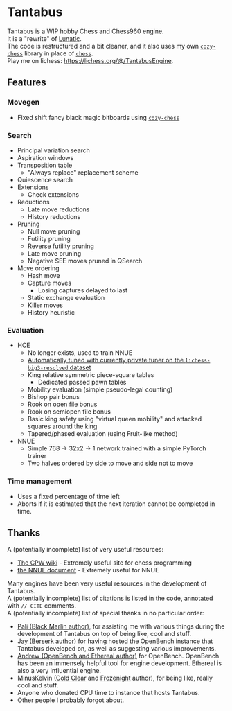 # Tantabus
Tantabus is a WIP hobby Chess and Chess960 engine.<br>
It is a "rewrite" of [Lunatic](https://github.com/analog-hors/lunatic).<br>
The code is restructured and a bit cleaner, and it also uses my own [`cozy-chess`](https://github.com/analog-hors/cozy-chess) library in place of [`chess`](https://github.com/jordanbray/chess).<br>
Play me on lichess: https://lichess.org/@/TantabusEngine.

## Features
### Movegen
- Fixed shift fancy black magic bitboards using [`cozy-chess`](https://github.com/analog-hors/cozy-chess)
### Search
- Principal variation search
- Aspiration windows
- Transposition table
    - "Always replace" replacement scheme
- Quiescence search
- Extensions
    - Check extensions
- Reductions
    - Late move reductions
    - History reductions
- Pruning
    - Null move pruning
    - Futility pruning
    - Reverse futility pruning
    - Late move pruning
    - Negative SEE moves pruned in QSearch
- Move ordering
    - Hash move
    - Capture moves
        - Losing captures delayed to last
    - Static exchange evaluation
    - Killer moves
    - History heuristic
### Evaluation
- HCE
    - No longer exists, used to train NNUE
    - [Automatically tuned with currently private tuner on the `lichess-big3-resolved` dataset](https://drive.google.com/file/d/1GfrNuDfD9Le-ZKKLxTHu0i3z6fbTn8JJ/view?usp=sharing)
    - King relative symmetric piece-square tables
        - Dedicated passed pawn tables
    - Mobility evaluation (simple pseudo-legal counting)
    - Bishop pair bonus
    - Rook on open file bonus
    - Rook on semiopen file bonus
    - Basic king safety using "virtual queen mobility" and attacked squares around the king
    - Tapered/phased evaluation (using Fruit-like method)
- NNUE
    - Simple 768 -> 32x2 -> 1 network trained with a simple PyTorch trainer
    - Two halves ordered by side to move and side not to move
### Time management
- Uses a fixed percentage of time left
- Aborts if it is estimated that the next iteration cannot be completed in time.

## Thanks
A (potentially incomplete) list of very useful resources:
- [The CPW wiki](https://www.chessprogramming.org/) - Extremely useful site for chess programming
- [the NNUE document](https://github.com/glinscott/nnue-pytorch/blob/master/docs/nnue.md) - Extremely useful for NNUE

Many engines have been very useful resources in the development of Tantabus.<br>
A (potentially incomplete) list of citations is listed in the code, annotated with `// CITE` comments.<br>
A (potentially incomplete) list of special thanks in no particular order:
- [Pali (Black Marlin author)](https://github.com/dsekercioglu/blackmarlin), for assisting me with various things during the development of Tantabus on top of being like, cool and stuff.
- [Jay (Berserk author)](https://github.com/jhonnold/berserk) for having hosted the OpenBench instance that Tantabus developed on, as well as suggesting various improvements.
- [Andrew (OpenBench and Ethereal author)](https://github.com/AndyGrant/Ethereal) for OpenBench. OpenBench has been an immensely helpful tool for engine development. Ethereal is also a very influential engine.
- MinusKelvin ([Cold Clear](https://github.com/MinusKelvin/cold-clear) and [Frozenight](https://github.com/MinusKelvin/frozenight) author), for being like, really cool and stuff.
- Anyone who donated CPU time to instance that hosts Tantabus.
- Other people I probably forgot about.
